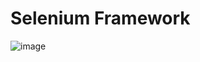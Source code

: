 # Selenium Framework
![image](https://user-images.githubusercontent.com/33830130/160283322-bcb4325c-f997-4dc1-a886-f20db43e7dbc.png)
